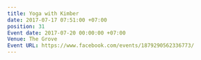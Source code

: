```yaml
---
title: Yoga with Kimber
date: 2017-07-17 07:51:00 +07:00
position: 31
Event date: 2017-07-20 00:00:00 +07:00
Venue: The Grove
Event URL: https://www.facebook.com/events/1879290562336773/
---
```


